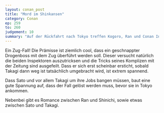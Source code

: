 ```yaml
---
layout: conan_post
title: "Mord im Shinkansen"
category: Conan
ep: 259
to: 260
judgement: 10
summary: "Auf der Rückfahrt nach Tokyo treffen Kogoro, Ran und Conan Inspektor Takagi und Sato im Shinkansen. Diese überführen einen Drogenringboss nach Tokyo, der auf keinen Fall entwischen darf."
---
```


Ein Zug-Fall! Die Prämisse ist ziemlich cool, dass ein geschnappter Drogenboss mit dem Zug überführt werden soll. Dieser
versucht natürlich die beiden Inspektoren auszutricksen und die Tricks seines Komplizen mit der Zeitung sind ausgefeilt.
Dass er sich erst scheinbar ersticht, sobald Takagi dann weg ist tatsächlich umgebracht wird, ist extrem spannend.

Dass Sato und vor allem Takagi um ihre Jobs bangen müssen, baut eine gute Spannung auf, dass der Fall gelöst werden
muss, bevor sie in Tokyo ankommen.

Nebenbei gibt es Romance zwischen Ran und Shinichi, sowie etwas zwischen Sato und Takagi.